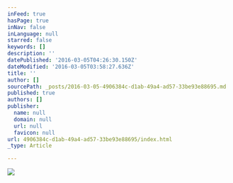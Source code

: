 ```yaml
---
inFeed: true
hasPage: true
inNav: false
inLanguage: null
starred: false
keywords: []
description: ''
datePublished: '2016-03-05T04:26:30.150Z'
dateModified: '2016-03-05T03:58:27.636Z'
title: ''
author: []
sourcePath: _posts/2016-03-05-4906384c-d1ab-49a4-ad57-33be93e88695.md
published: true
authors: []
publisher:
  name: null
  domain: null
  url: null
  favicon: null
url: 4906384c-d1ab-49a4-ad57-33be93e88695/index.html
_type: Article

---
```

![](https://the-grid-user-content.s3-us-west-2.amazonaws.com/e06b77c0-52ce-41a7-b06c-f0f26c64b23c.png)